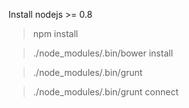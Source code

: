 Install nodejs >= 0.8

> npm install

> ./node_modules/.bin/bower install

> ./node_modules/.bin/grunt

> ./node_modules/.bin/grunt connect
